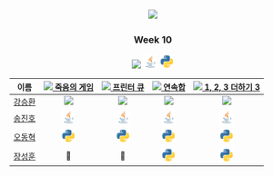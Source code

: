 <div align="center">
  <h3><img src="https://user-images.githubusercontent.com/46666296/133788774-1bba4108-db05-4d35-88ac-e355f29040a0.png"></h3>

  ### <center>**Week 10**</center>
  <!--CPP-->
  <img src="https://media.vlpt.us/images/seungju0000/post/0bb96d2c-93ff-4415-86ea-f6c71b40260b/img%20(1).png" height="25">
  <!--Java-->
  <img src="https://raw.githubusercontent.com/vscode-icons/vscode-icons/master/icons/file_type_jar.svg" height="25"/>
  <!--Python-->
  <img src="https://raw.githubusercontent.com/vscode-icons/vscode-icons/master/icons/file_type_python.svg" height="25"/>

  <!--문제를 풀었으면 위의 아이콘 중에 하나를 복사해서 붙여넣기-->
  <!--링크 삽입할 때 Forked Repo(개인 저장소)가 아닌 Remote Repo(원본 저장소) 주소를 붙여넣을 것-->
  <!--주소를 붙여넣는 방법 대신에 './파일명.cpp', './파일명.java', './파일명.py'처럼 링크를 연결해주는 방법이 더 편함-->
  |                    이름                    |[<img src="https://d2gd6pc034wcta.cloudfront.net/tier/8.svg" height="12"> 죽음의 게임](https://www.acmicpc.net/problem/17204)|[<img src="https://d2gd6pc034wcta.cloudfront.net/tier/8.svg" height="12"> 프린터 큐](https://www.acmicpc.net/problem/1966)|[<img src="https://d2gd6pc034wcta.cloudfront.net/tier/9.svg" height="13"> 연속합](https://www.acmicpc.net/problem/1912)|[<img src="https://d2gd6pc034wcta.cloudfront.net/tier/9.svg" height="12"> 1, 2, 3 더하기 3](https://www.acmicpc.net/problem/15988)|
  |:---------------------------------------:|:---:|:---:|:---:|:---:|
  |[강승환](https://github.com/kangshwan)|[<img src="https://media.vlpt.us/images/seungju0000/post/0bb96d2c-93ff-4415-86ea-f6c71b40260b/img%20(1).png" height="25">](./BOJ17204_kang.cpp)|[<img src="https://media.vlpt.us/images/seungju0000/post/0bb96d2c-93ff-4415-86ea-f6c71b40260b/img%20(1).png" height="25">](./BOJ1966_kang.cpp)|[<img src="https://media.vlpt.us/images/seungju0000/post/0bb96d2c-93ff-4415-86ea-f6c71b40260b/img%20(1).png" height="25">](./BOJ1912_kang.cpp)|[<img src="https://media.vlpt.us/images/seungju0000/post/0bb96d2c-93ff-4415-86ea-f6c71b40260b/img%20(1).png" height="25">](./BOJ15988_kang.cpp)|
  |[송진호](https://github.com/sth4881)|[<img src="https://raw.githubusercontent.com/vscode-icons/vscode-icons/master/icons/file_type_jar.svg" height="25"/>](./BOJ17204_song.java)|[<img src="https://raw.githubusercontent.com/vscode-icons/vscode-icons/master/icons/file_type_jar.svg" height="25"/>](./BOJ1966_song.java)|[<img src="https://raw.githubusercontent.com/vscode-icons/vscode-icons/master/icons/file_type_jar.svg" height="25"/>](./BOJ1912_song.java)|[<img src="https://raw.githubusercontent.com/vscode-icons/vscode-icons/master/icons/file_type_jar.svg" height="25"/>](./BOJ15988_song.java)|
  |[오동혁](https://github.com/97DongHyeokOH)|[  <img src="https://raw.githubusercontent.com/vscode-icons/vscode-icons/master/icons/file_type_python.svg" height="25"/>](./BOJ17204_oh.py) | [  <img src="https://raw.githubusercontent.com/vscode-icons/vscode-icons/master/icons/file_type_python.svg" height="25"/>](./BOJ1966_oh.py) | [  <img src="https://raw.githubusercontent.com/vscode-icons/vscode-icons/master/icons/file_type_python.svg" height="25"/>](./BOJ1912_oh.py) | [  <img src="https://raw.githubusercontent.com/vscode-icons/vscode-icons/master/icons/file_type_python.svg" height="25"/>](./BOJ15988_oh.py) |
  |[장성훈](https://github.com/jsh9611)|🧠|🧠| [  <img src="https://raw.githubusercontent.com/vscode-icons/vscode-icons/master/icons/file_type_python.svg" height="25"/>](./BOJ1912_jang.py) | [  <img src="https://raw.githubusercontent.com/vscode-icons/vscode-icons/master/icons/file_type_python.svg" height="25"/>](./BOJ15988_jang.py) |
